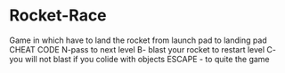 # Rocket-Race
Game in which have to land the rocket from launch pad to landing pad
CHEAT CODE
N-pass to next level
B- blast your rocket to restart level
C- you will not blast if you colide with objects
ESCAPE - to quite the game

